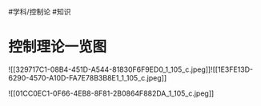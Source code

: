 #学科/控制论
#知识 

# 控制理论一览图


![[329717C1-08B4-451D-A544-81830F6F9ED0_1_105_c.jpeg]]![[1E3FE13D-6290-4570-A10D-FA7E78B3B8E1_1_105_c.jpeg]]

![[01CC0EC1-0F66-4EB8-8F81-2B0864F882DA_1_105_c.jpeg]]